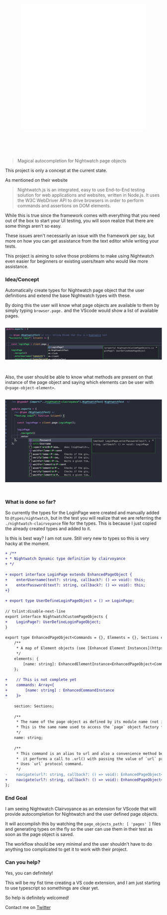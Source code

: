 <h1 align="center">
	<br>
	<img width="400" src="media/nc-logo.svg" alt="NC">
	<br>
	<br>
	<br>
</h1>

> Magical autocompletion for Nightwatch page objects 

This project is only a concept at the current state. 

As mentioned on their website
> Nightwatch.js is an integrated, easy to use End-to-End testing solution for web applications and websites, written in Node.js. It uses the W3C WebDriver API to drive browsers in order to perform commands and assertions on DOM elements.

While this is true since the framework comes with everything that you need out of the box to start your UI testing, you will soon realize that there are some things aren't so easy. 

These issues aren't necessarily an issue with the framework per say, but more on how you can get assistance from the text editor while writing your tests. 

This project is aiming to solve those problems to make using Nightwatch even easier for beginners or existing users/team who would like more assistance. 


### Idea/Concept

Automatically create types for Nightwatch page object that the user definitions and extend the base Nightwatch types with these. 

By doing this the user will know what page objects are available to them by simply typing `browser.page.` and the VScode would show a list of available pages.  

<h2 align="center">
	<img src="media/pageobjects.png" alt="">
	<br>
    <br>
</h2>

Also, the user should be able to know what methods are present on that instance of the page object and saying which elements can be user with `@<page-object-element>`.


<h2 align="center">
	<img src="media/autocomplete-for-user-defined-commands.png" alt="">
	<br>
    <br>
</h2>


### What is done so far? 

So currently the types for the LoginPage were created and manually added to `@types/nightwatch`, but in the test you will realize that we are referring the `./nightwatch-clairvoyance` file for the types. This is because I just copied the already created types and added to it. 

Is this is best way? I am not sure. Still very new to types so this is very hacky at the moment. 

```diff
+ /**
+ * Nightwatch Dynamic type definition by clairvoyance 
+ */

+ export interface LoginPage extends EnhancedPageObject {
+    enterUsername(text?: string, callback?: () => void): this;
+    enterPassword(text?: string, callback?: () => void): this;
+}

+ export type UserDefineLoginPageObject = () => LoginPage;

// tslint:disable-next-line
export interface NightwatchCustomPageObjects { 
+    LoginPage?: UserDefineLoginPageObject;
}

export type EnhancedPageObject<Commands = {}, Elements = {}, Sections extends EnhancedPageObjectSections = {}> = Nightwatch & SharedCommands & NightwatchCustomCommands & Commands & {
    /**
     * A map of Element objects (see [Enhanced Element Instances](https://github.com/nightwatchjs/nightwatch/wiki/Page-Object-API#enhanced-element-instances)) used by element selectors.
     */
    elements: {
        [name: string]: EnhancedElementInstance<EnhancedPageObject<Commands, Elements, Sections>>;
    };

+    // This is not complete yet
+    commands: Array<{
+        [name: string] : EnhancedCommandInstance
+    }>

    section: Sections;

    /**
     * The name of the page object as defined by its module name (not including the extension).
     * This is the same name used to access the `page` object factory from the page reference in the command API.
     */
    name: string;

    /**
     * This command is an alias to url and also a convenience method because when called without any arguments
     *  it performs a call to .url() with passing the value of `url` property on the page object.
     * Uses `url` protocol command.
     */
-	 navigate(url?: string, callback?: () => void): EnhancedPageObject<Commands, Elements, Sections>;
+    navigate(url?: string, callback?: () => void): EnhancedPageObject<Commands, Elements, Sections> & LoginPage;
};
```


### End Goal

I am seeing Nightwatch Clairvoyance as an extension for VScode that will provide autocompletion for Nightwatch and the user defined page objects. 

It will accomplish this by watching the `page_objects_path: [ 'pages' ]` files and generating types on the fly so the user can use them in their test as soon as the page object is saved. 

The workflow should be very minimal and the user shouldn't have to do anything too complicated to get it to work with their project. 

### Can you help? 

Yes, you can definitely! 

This will be my fist time creating a VS code extension, and I am just starting to use typescript so somethings are clear yet. 

So help is definitely welcomed! 

Contact me on [Twitter](https://twitter.com/irtimid_harding)

